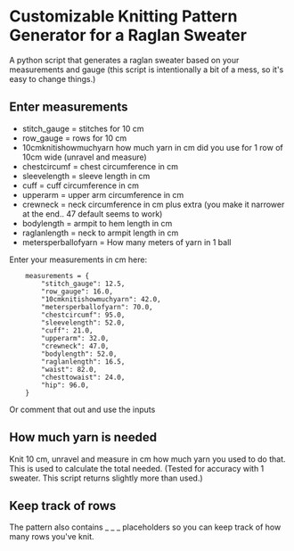 #  Customizable Knitting Pattern Generator for a Raglan Sweater
A python script that generates a raglan sweater based on your measurements and gauge
(this script is intentionally a bit of a mess, so it's easy to change things.)

## Enter measurements

- stitch_gauge =  stitches for 10 cm 
- row_gauge = rows for 10 cm 
- 10cmknitishowmuchyarn how much yarn in cm did you use for 1 row of 10cm wide (unravel and measure) 
- chestcircumf =  chest circumference in cm 
- sleevelength = sleeve length in cm
- cuff = cuff circumference in cm
- upperarm = upper arm circumference in cm
- crewneck = neck circumference in cm plus extra (you make it narrower at the end.. 47 default seems to work)
- bodylength = armpit to hem length in cm
- raglanlength = neck to armpit length in cm
- metersperballofyarn = How many meters of yarn in 1 ball



Enter your measurements in cm here:

        measurements = {
            "stitch_gauge": 12.5,
            "row_gauge": 16.0,
            "10cmknitishowmuchyarn": 42.0,
            "metersperballofyarn": 70.0,
            "chestcircumf": 95.0,
            "sleevelength": 52.0,
            "cuff": 21.0,
            "upperarm": 32.0,
            "crewneck": 47.0,
            "bodylength": 52.0,
            "raglanlength": 16.5,
            "waist": 82.0,
            "chesttowaist": 24.0,
            "hip": 96.0,
        }
Or comment that out and use the inputs

## How much yarn is needed

Knit 10 cm, unravel and measure in cm how much yarn you used to do that. This is used to calculate the total needed.
(Tested for accuracy with 1 sweater. This script returns slightly more than used.)

## Keep track of rows
The pattern also contains _ _ _ placeholders so you can keep track of how many rows you've knit.
